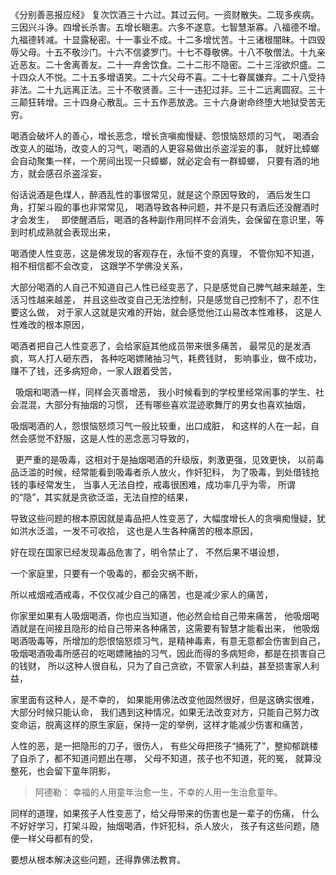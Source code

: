 《分别善恶报应经》
复次饮酒三十六过。其过云何。一资财散失。二现多疾病。三因兴斗诤。四增长杀害。五增长瞋恚。六多不遂意。七智慧渐寡。八福德不增。九福德转减。十显露秘密。十一事业不成。十二多增忧苦。十三诸根闇昧。十四毁辱父母。十五不敬沙门。十六不信婆罗门。十七不尊敬佛。十八不敬僧法。十九亲近恶友。二十舍离善友。二十一弃舍饮食。二十二形不隐密。二十三淫欲炽盛。二十四众人不悦。二十五多增语笑。二十六父母不喜。二十七眷属嫌弃。二十八受持非法。二十九远离正法。三十不敬贤善。三十一违犯过非。三十二远离圆寂。三十三颠狂转增。三十四身心散乱。三十五作恶放逸。三十六身谢命终堕大地狱受苦无穷。


喝酒会破坏人的善心，增长恶念，增长贪嗔痴慢疑、怨恨恼怒烦的习气，
喝酒会改变人的磁场，改变人的习气，喝酒的人更容易做出杀盗淫妄的事，
就好比蟑螂会自动聚集一样，一个房间出现一只蟑螂，就必定会有一群蟑螂，
只要有酒的地方，就会感召杀盗淫妄，

俗话说酒是色煤人，醉酒乱性的事很常见，就是这个原因导致的，
酒后发生口角，打架斗殴的事也非常常见，
喝酒导致各种问题，并不是只有酒后还没醒酒时才会发生，
&nbsp;
即使醒酒后，喝酒的各种副作用同样不会消失，会保留在意识里，等到时机成熟就会表现出来，

喝酒使人性变恶，这是佛发现的客观存在，永恒不变的真理，
不管你知不知道，相不相信都不会改变，
这跟学不学佛没关系，

大部分喝酒的人自己不知道自己人性已经变恶了，只是感觉自己脾气越来越差，生活习性越来越差，
并且这些改变自己无法控制，只是感觉自己控制不了，忍不住要这么做，
对于家人这就是灾难的开始，就会感觉他江山易改本性难移，
这是人性难改的根本原因，

喝酒者把自己人性变恶了，会给家庭其他成员带来很多痛苦，
最常见的是发酒疯，骂人打人砸东西，
各种吃喝嫖赌抽习气，耗费钱财，
影响事业，做不成功，赚不了钱，还多病短命，一家人跟着受苦，

&nbsp;
吸烟和喝酒一样，同样会灭善增恶，
我小时候看到的学校里经常闹事的学生、社会混混，大部分有抽烟的习惯，
还有哪些喜欢混迹歌舞厅的男女也喜欢抽烟，

吸烟喝酒的人，怨恨恼怒烦习气一般比较重，出口成脏，
和这样的人在一起，自然会感觉不舒服，这是人性的恶念恶习导致的，

&nbsp;
更严重的是吸毒，这相对于是抽烟喝酒的升级版，刺激更强，见效更快，
以前毒品泛滥的时候，经常能看到吸毒者杀人放火，作奸犯科，
为了吸毒，到处借钱抢钱的事经常发生，
当事人无法自控，戒毒很困难，成功率几乎为零，
所谓的“隐”，其实就是贪欲泛滥，无法自控的结果，

导致这些问题的根本原因就是毒品把人性变恶了，大幅度增长人的贪嗔痴慢疑，犹如洪水泛滥，一发不可收拾，
这也是人生各种痛苦的根本原因，

好在现在国家已经发现毒品危害了，明令禁止了，
不然后果不堪设想，

一个家庭里，只要有一个吸毒的，都会灾祸不断，

所以戒烟戒酒戒毒，不仅仅减少自己的痛苦，也是减少家人的痛苦，

你家里如果有人吸烟喝酒，你也应当知道，他必然会给自己带来痛苦，
他吸烟喝酒就是在间接且隐形的给自己带来各种痛苦，这需要有智慧才能看出来，
他吸烟喝酒吸毒等，所增加的怨恨恼怒烦习气，是精神毒素，有意无意都会伤害到自己，
吸烟喝酒吸毒所感召的吃喝嫖赌抽的习气，因此而得的多病短命，都是在损害自己的钱财，
所以这种人很自私，只为了自己贪欲，不管家人利益，甚至损害家人利益，

家里面有这种人，是不幸的，
如果能用佛法改变他固然很好，但是这确实很难，大部分时候只能认命，
我们遇到这种情况，如果无法改变对方，只能自己努力改变命运，脱离这样的原生家庭，保持一定的举例，这样才能减少伤害和痛苦，

人性的恶，是一把隐形的刀子，很伤人，
有些父母把孩子“捅死了”，整抑郁跳楼了自杀了，都不知道问题出在哪，
父母不知道，孩子也不知道，死的冤，
就算没整死，也会留下童年阴影，

> 阿德勒：
> 幸福的人用童年治愈一生，不幸的人用一生治愈童年。

同样的道理，如果孩子人性变恶了，给父母带来的伤害也是一辈子的伤痛，
什么不好好学习，打架斗殴，抽烟喝酒，作奸犯科，杀人放火，
孩子有这些问题，随便一样父母都有的受，

要想从根本解决这些问题，还得靠佛法教育。







